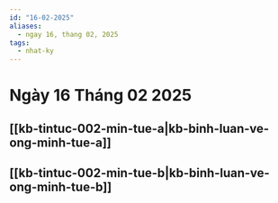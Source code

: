 ```yaml
---
id: "16-02-2025"
aliases:
  - ngay 16, thang 02, 2025
tags:
  - nhat-ky
---
```


# Ngày 16 Tháng 02 2025

## [[kb-tintuc-002-min-tue-a|kb-binh-luan-ve-ong-minh-tue-a]]
## [[kb-tintuc-002-min-tue-b|kb-binh-luan-ve-ong-minh-tue-b]]
